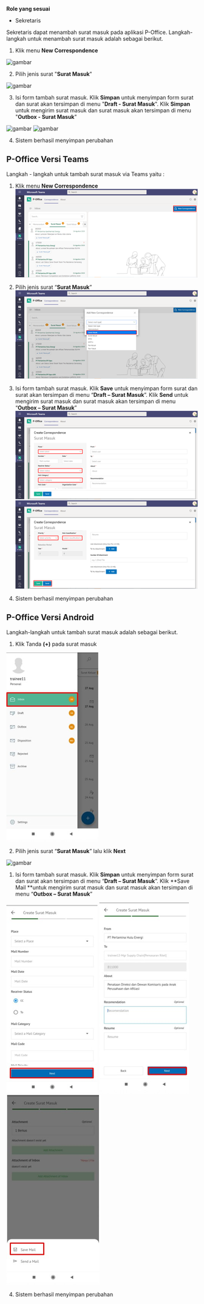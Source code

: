 **Role yang sesuai**

- Sekretaris

Sekretaris dapat menambah surat masuk pada aplikasi P-Office. Langkah-langkah untuk menambah surat masuk adalah sebagai berikut.

1.	Klik menu **New Correspondence**

![gambar](SC_SuratMasuk/SM02.png)

2.	Pilih jenis surat "**Surat Masuk**"

![gambar](SC_SuratMasuk/SM03.png)

3.	Isi form tambah surat masuk. Klik **Simpan** untuk menyimpan form surat dan surat akan tersimpan di menu "**Draft - Surat Masuk**". Klik **Simpan** untuk mengirim surat masuk dan surat masuk akan tersimpan di menu "**Outbox - Surat Masuk**"

![gambar](SC_SuratMasuk/SM04.png)
![gambar](SC_SuratMasuk/SM05.png)

4.  Sistem berhasil menyimpan perubahan


## **P-Office Versi Teams**

Langkah - langkah untuk tambah surat masuk via Teams yaitu :

1.	Klik menu **New Correspondence**
![gambar](SuratMasuk/SM_Teams/SM02.png)

2.	Pilih jenis surat “**Surat Masuk**”
![gambar](SuratMasuk/SM_Teams/SM03.png)

3.	Isi form tambah surat masuk. Klik **Save** untuk menyimpan form surat dan surat akan tersimpan di menu “**Draft – Surat Masuk**”. Klik **Send** untuk mengirim surat masuk dan surat masuk akan tersimpan di menu “**Outbox – Surat Masuk**”
![gambar](SuratMasuk/SM_Teams/SM04.png)
![gambar](SuratMasuk/SM_Teams/SM05.png)

 4.  Sistem berhasil menyimpan perubahan

## **P-Office Versi Android**

Langkah-langkah untuk tambah surat masuk adalah sebagai berikut.

1. Klik Tanda **(+)** pada surat masuk

![gambar](SuratMasuk/SM_Android/DSM\A01.jpg)


2. Pilih jenis surat “**Surat Masuk**” lalu klik **Next**

![gambar](SuratMasuk/SM_Android/Dm\A02.jpg)

1. Isi form tambah surat masuk. Klik **Simpan** untuk menyimpan form surat dan surat akan tersimpan di menu “**Draft – Surat Masuk**”. Klik **Save Mail **untuk mengirim surat masuk dan surat masuk akan tersimpan di menu “**Outbox – Surat Masuk**”
   
![gambar](SuratMasuk/SM_Android/TSM\A03.jpg) ![gambar](SuratMasuk/SM_Android/TSM\A04.jpg) ![gambar](SuratMasuk/SM_Android/TSM\A05.jpg)

4. Sistem berhasil menyimpan perubahan



